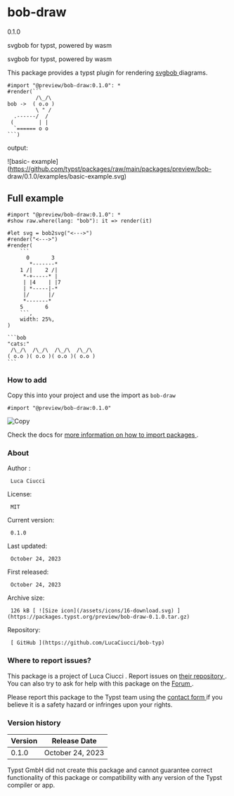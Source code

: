 #  bob-draw

0.1.0

svgbob for typst, powered by wasm

svgbob for typst, powered by wasm

This package provides a typst plugin for rendering [ svgbob
](https://github.com/ivanceras/svgbob) diagrams.

    
    
    #import "@preview/bob-draw:0.1.0": *
    #render(```
             /\_/\
    bob ->  ( o.o )
             \ " /
      .------/  /
     (        | |
      `====== o o
    ```)
    

output:

![basic-
example](https://github.com/typst/packages/raw/main/packages/preview/bob-
draw/0.1.0/examples/basic-example.svg)

##  Full example

    
    
    #import "@preview/bob-draw:0.1.0": *
    #show raw.where(lang: "bob"): it => render(it)
    
    #let svg = bob2svg("<--->")
    #render("<--->")
    #render(
        ```
          0       3  
           *-------* 
        1 /|    2 /| 
         *-+-----* | 
         | |4    | |7
         | *-----|-*
         |/      |/
         *-------*
        5       6
        ```,
        width: 25%,
    )
    
    ```bob
    "cats:"
     /\_/\  /\_/\  /\_/\  /\_/\ 
    ( o.o )( o.o )( o.o )( o.o )
    ```
    

###  How to add

Copy this into your project and use the import as  ` bob-draw `

    
    
    #import "@preview/bob-draw:0.1.0"

![Copy](/assets/icons/16-copy.svg)

Check the docs for  [ more information on how to import packages
](https://typst.app/docs/reference/scripting/#packages) .

###  About

Author  :

     Luca Ciucci 
License:

     MIT 
Current version:

     0.1.0 
Last updated:

     October 24, 2023 
First released:

     October 24, 2023 
Archive size:

     126 kB [ ![Size icon](/assets/icons/16-download.svg) ](https://packages.typst.org/preview/bob-draw-0.1.0.tar.gz)
Repository:

     [ GitHub ](https://github.com/LucaCiucci/bob-typ)

###  Where to report issues?

This  package  is a project of  Luca Ciucci  .  Report issues on  [ their
repository ](https://github.com/LucaCiucci/bob-typ) .  You can also try to ask
for help with this  package  on the  [ Forum ](https://forum.typst.app) .

Please report this  package  to the Typst team using the  [ contact form
](https://typst.app/contact) if you believe it is a safety hazard or infringes
upon your rights.

###  Version history

Version  |  Release Date   
---|---  
0.1.0  |  October 24, 2023   
  
Typst GmbH did not create this  package  and cannot guarantee correct
functionality of this  package  or compatibility with any version of the Typst
compiler or app.

